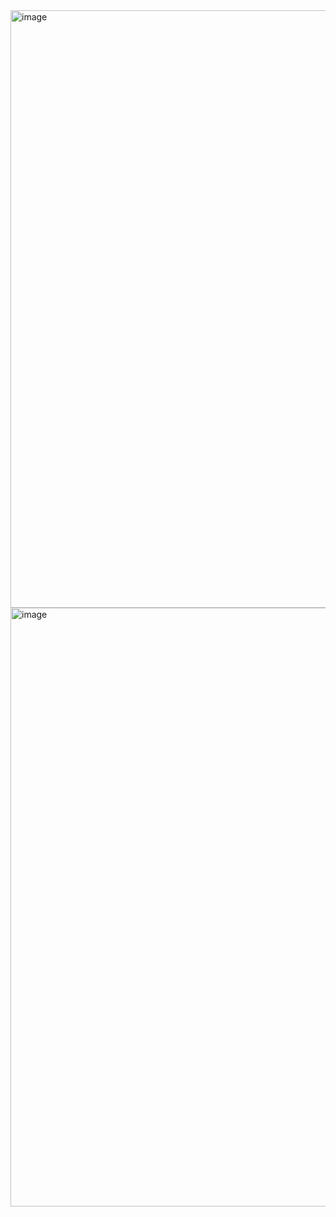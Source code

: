 
<img width="956" alt="image" src="https://user-images.githubusercontent.com/54022220/161427963-7a3b1715-2623-4efd-b5bf-3c299d64a715.png">
<img width="958" alt="image" src="https://user-images.githubusercontent.com/54022220/161427987-1f2871fc-0cdb-4a96-ba7b-d393409e84eb.png">

